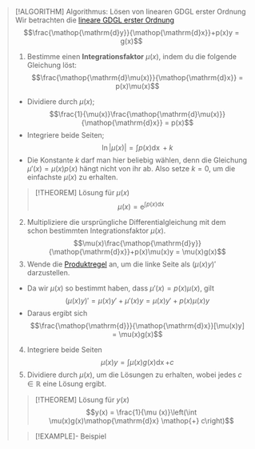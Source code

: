 > [!ALGORITHM] Algorithmus: Lösen von linearen GDGL erster Ordnung
> Wir betrachten die [lineare GDGL erster Ordnung](Lineare%20GDGL%20erster%20Ordnung.md)
> $$\frac{\mathop{\mathrm{d}y}}{\mathop{\mathrm{d}x}}+p(x)y = g(x)$$
> 1. Bestimme einen **Integrationsfaktor** $\mu(x)$, indem du die folgende Gleichung löst:
> $$\frac{\mathop{\mathrm{d}\mu(x)}}{\mathop{\mathrm{d}x}} = p(x)\mu(x)$$
> - Dividiere durch $\mu(x)$;
> $$\frac{1}{\mu(x)}\frac{\mathop{\mathrm{d}\mu(x)}}{\mathop{\mathrm{d}x}} = p(x)$$
> - Integriere beide Seiten;
> $$\ln |\mu(x)| = \int p(x) \mathop{\mathrm{d}x} + k$$
> - Die Konstante $k$ darf man hier beliebig wählen, denn die Gleichung $\mu'(x)=\mu(x)p(x)$ hängt nicht von ihr ab. Also setze $k=0$, um die einfachste $\mu(x)$ zu erhalten.
> > [!THEOREM] Lösung für $\mu(x)$
> > $$\mu(x) = \mathrm{e}^{\int p(x) \mathop{\mathrm{d}x}}$$
> 
> 2. Multipliziere die ursprüngliche Differentialgleichung mit dem schon bestimmten Integrationsfaktor $\mu(x)$.
> $$\mu(x)\frac{\mathop{\mathrm{d}y}}{\mathop{\mathrm{d}x}}+p(x)\mu(x)y = \mu(x)g(x)$$
> 3. Wende die [Produktregel](../../../../Differentiation/Rechenregeln%20für%20Ableitungen.md) an, um die linke Seite als $(\mu(x)y)'$ darzustellen.
> - Da wir $\mu(x)$ so bestimmt haben, dass $\mu'(x) = p(x)\mu(x)$, gilt
> $$(\mu(x)y)' = \mu(x)y' + \mu'(x)y = \mu(x)y' + p(x)\mu(x)y$$
> - Daraus ergibt sich
> $$\frac{\mathop{\mathrm{d}}}{\mathop{\mathrm{d}x}}[\mu(x)y] = \mu(x)g(x)$$
> 4. Integriere beide Seiten
> $$\mu(x)y = \int \mu(x)g(x)\mathop{\mathrm{d}x} \mathop{+} c$$
> 5. Dividiere durch $\mu(x)$, um die Lösungen zu erhalten, wobei jedes $c\in\mathbb{R}$ eine Lösung ergibt.
> > [!THEOREM] Lösung für $y(x)$
> $$y(x) = \frac{1}{\mu (x)}\left(\int \mu(x)g(x)\mathop{\mathrm{d}x} \mathop{+} c\right)$$
> 
> > [!EXAMPLE]- Beispiel
